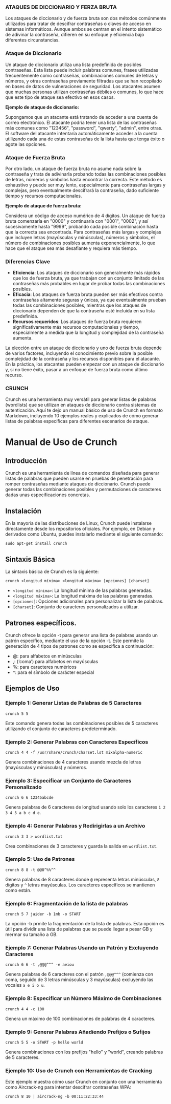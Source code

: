 ###                                                          ATAQUES DE DICCIONARIO Y FERZA BRUTA

Los ataques de diccionario y de fuerza bruta son dos métodos comúnmente utilizados para tratar de descifrar contraseñas o claves de acceso en sistemas informáticos. Aunque ambos se centran en el intento sistemático de adivinar la contraseña, difieren en su enfoque y eficiencia bajo diferentes circunstancias.

### Ataque de Diccionario

Un ataque de diccionario utiliza una lista predefinida de posibles contraseñas. Esta lista puede incluir palabras comunes, frases utilizadas frecuentemente como contraseñas, combinaciones comunes de letras y números, y otras contraseñas previamente filtradas que se han recopilado en bases de datos de vulneraciones de seguridad. Los atacantes asumen que muchas personas utilizan contraseñas débiles o comunes, lo que hace que este tipo de ataque sea efectivo en esos casos.

**Ejemplo de ataque de diccionario:**

Supongamos que un atacante está tratando de acceder a una cuenta de correo electrónico. El atacante podría tener una lista de las contraseñas más comunes como "123456", "password", "qwerty", "admin", entre otras. El software del atacante intentaría automáticamente acceder a la cuenta utilizando cada una de estas contraseñas de la lista hasta que tenga éxito o agote las opciones.

### Ataque de Fuerza Bruta

Por otro lado, un ataque de fuerza bruta no asume nada sobre la contraseña y trata de adivinarla probando todas las combinaciones posibles de letras, números y símbolos hasta encontrar la correcta. Este método es exhaustivo y puede ser muy lento, especialmente para contraseñas largas y complejas, pero eventualmente descifrará la contraseña, dado suficiente tiempo y recursos computacionales.

**Ejemplo de ataque de fuerza bruta:**

Considera un código de acceso numérico de 4 dígitos. Un ataque de fuerza bruta comenzaría en "0000" y continuaría con "0001", "0002", y así sucesivamente hasta "9999", probando cada posible combinación hasta que la correcta sea encontrada. Para contraseñas más largas y complejas que incluyen letras (mayúsculas y minúsculas), números y símbolos, el número de combinaciones posibles aumenta exponencialmente, lo que hace que el ataque sea más desafiante y requiera más tiempo.

### Diferencias Clave

- **Eficiencia**: Los ataques de diccionario son generalmente más rápidos que los de fuerza bruta, ya que trabajan con un conjunto limitado de las contraseñas más probables en lugar de probar todas las combinaciones posibles.
- **Eficacia**: Los ataques de fuerza bruta pueden ser más efectivos contra contraseñas altamente seguras y únicas, ya que eventualmente prueban todas las combinaciones posibles, mientras que los ataques de diccionario dependen de que la contraseña esté incluida en su lista predefinida.
- **Recursos requeridos**: Los ataques de fuerza bruta requieren significativamente más recursos computacionales y tiempo, especialmente a medida que la longitud y complejidad de la contraseña aumenta.

La elección entre un ataque de diccionario y uno de fuerza bruta depende de varios factores, incluyendo el conocimiento previo sobre la posible complejidad de la contraseña y los recursos disponibles para el atacante. En la práctica, los atacantes pueden empezar con un ataque de diccionario y, si no tiene éxito, pasar a un enfoque de fuerza bruta como último recurso.


### CRUNCH

Crunch es una herramienta muy versátil para generar listas de palabras (wordlists) que se utilizan en ataques de diccionario contra sistemas de autenticación. Aquí te dejo un manual básico de uso de Crunch en formato Markdown, incluyendo 10 ejemplos reales y explicados de cómo generar listas de palabras específicas para diferentes escenarios de ataque.

# Manual de Uso de Crunch

## Introducción

Crunch es una herramienta de línea de comandos diseñada para generar listas de palabras que pueden usarse en pruebas de penetración para romper contraseñas mediante ataques de diccionario. Crunch puede generar todas las combinaciones posibles y permutaciones de caracteres dadas unas especificaciones concretas.

## Instalación

En la mayoría de las distribuciones de Linux, Crunch puede instalarse directamente desde los repositorios oficiales. Por ejemplo, en Debian y derivados como Ubuntu, puedes instalarlo mediante el siguiente comando:

```
sudo apt-get install crunch
```

## Sintaxis Básica

La sintaxis básica de Crunch es la siguiente:

```
crunch <longitud mínima> <longitud máxima> [opciones] [charset]
```

- `<longitud mínima>`: La longitud mínima de las palabras generadas.
- `<longitud máxima>`: La longitud máxima de las palabras generadas.
- `[opciones]`: Opciones adicionales para personalizar la lista de palabras.
- `[charset]`: Conjunto de caracteres personalizados a utilizar.

## Patrones específicos.
Crunch ofrece la opción -t para generar una lista de palabras usando un patrón específico, mediante el uso de la opción -t. Este permite la generación de 4 tipos de patrones como se especifica a continuación:

- @: para alfabetos en minúsculas
- ,: (‘coma’) para alfabetos en mayúsculas
- %: para caracteres numéricos
- ^: para el símbolo de carácter especial

## Ejemplos de Uso

### Ejemplo 1: Generar Listas de Palabras de 5 Caracteres

```
crunch 5 5
```

Este comando genera todas las combinaciones posibles de 5 caracteres utilizando el conjunto de caracteres predeterminado.

### Ejemplo 2: Generar Palabras con Caracteres Específicos

```
crunch 4 4 -f /usr/share/crunch/charset.lst mixalpha-numeric
```

Genera combinaciones de 4 caracteres usando mezcla de letras (mayúsculas y minúsculas) y números.

### Ejemplo 3: Especificar un Conjunto de Caracteres Personalizado

```
crunch 6 6 12345abcde
```

Genera palabras de 6 caracteres de longitud usando solo los caracteres `1 2 3 4 5 a b c d e`.

### Ejemplo 4: Generar Palabras y Redirigirlas a un Archivo

```
crunch 3 3 > wordlist.txt
```

Crea combinaciones de 3 caracteres y guarda la salida en `wordlist.txt`.

### Ejemplo 5: Uso de Patrones

```
crunch 8 8 -t @@8^%%^^
```

Genera palabras de 8 caracteres donde `@` representa letras minúsculas, `8` dígitos y `^` letras mayúsculas. Los caracteres específicos se mantienen como están.

### Ejemplo 6: Fragmentación de la lista de palabras

```
crunch 5 7 jaider -b 1mb -o START
```
La opción -b prmite  la fragmentación de la lista de palabras. Esta opción es útil para dividir una lista de palabras que se puede llegar a pesar GB y mermar su tamaño a GB.

### Ejemplo 7: Generar Palabras Usando un Patrón y Excluyendo Caracteres

```
crunch 6 6 -t ,@@@^^^ -e aeiou
```

Genera palabras de 6 caracteres con el patrón `,@@@^^^` (comienza con coma, seguido de 3 letras minúsculas y 3 mayúsculas) excluyendo las vocales `a e i o u`.

### Ejemplo 8: Especificar un Número Máximo de Combinaciones

```
crunch 4 4 -c 100
```

Genera un máximo de 100 combinaciones de palabras de 4 caracteres.

### Ejemplo 9: Generar Palabras Añadiendo Prefijos o Sufijos

```
crunch 5 5 -o START -p hello world
```

Genera combinaciones con los prefijos "hello" y "world", creando palabras de 5 caracteres.

### Ejemplo 10: Uso de Crunch con Herramientas de Cracking

Este ejemplo muestra cómo usar Crunch en conjunto con una herramienta como Aircrack-ng para intentar descifrar contraseñas WPA:

```
crunch 8 10 | aircrack-ng -b 00:11:22:33:44

